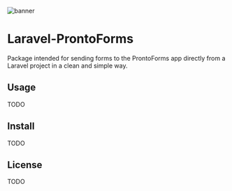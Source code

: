 ![banner](https://banners.beyondco.de/Laravel-Prontoforms.png?theme=dark&packageManager=composer+require&packageName=omaromp2%2Flaraprontoforms&pattern=boxes&style=style_1&description=Package+for+sending+forms+to+ProntoForms&md=1&showWatermark=1&fontSize=100px&images=template)
# Laravel-ProntoForms 
Package intended for sending forms to the ProntoForms app directly from a Laravel project in a clean and simple way. 

## Usage 
TODO
## Install
TODO
## License
TODO